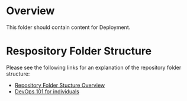 # Overview
This folder should contain content for Deployment.

# Respository Folder Structure
Please see the following links for an explanation of the repository folder structure:

- [Repository Folder Stucture Overview](https://dev.azure.com/dentonsglobal/Dentons%20Development%20Framework/_wiki/wikis/Dentons-Development-Framework.wiki/123/Git-Source-Code-Governance?anchor=repository-folder-stucture-overview)
- [DevOps 101 for individuals](https://dev.azure.com/dentonsglobal/GFT%203E/_wiki/wikis/GFT-3E.wiki/35/DevOps-101-for-individuals)